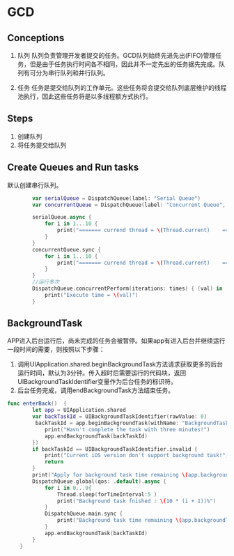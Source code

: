 # GCD

## Conceptions

1. 队列
   队列负责管理开发者提交的任务。GCD队列始终先进先出(FIFO)管理任务，但是由于任务执行时间各不相同，因此并不一定先出的任务据先完成。队列有可分为串行队列和并行队列。

2. 任务
   任务是提交给队列的工作单元。这些任务将会提交给队列底层维护的线程池执行，因此这些任务将是以多线程额方式执行。

## Steps

1. 创建队列
2. 将任务提交给队列

## Create Queues and Run tasks

默认创建串行队列。

```swift
        var serialQueue = DispatchQueue(label: "Serial Queue")
        var concurrentQueue = DispatchQueue(label: "Concurrent Queue", qos: .default, attributes: .concurrent, autoreleaseFrequency: .inherit, target: nil)

        serialQueue.async {
            for i in 1...10 {
                print("======= currend thread = \(Thread.current)    ======= number = \(i)")
            }
        }
        concurrentQueue.sync {
            for i in 1...10 {
                print("======= currend thread = \(Thread.current)    ======= number = \(i)")
            }
        }
        //运行多次
        DispatchQueue.concurrentPerform(iterations: times) { (val) in
            print("Execute time = \(val)")
        }
```

## BackgroundTask

APP进入后台运行后，尚未完成的任务会被暂停。如果app有进入后台并继续运行一段时间的需要，则按照以下步骤：

1. 调用UIApplication.shared.beginBackgroundTask方法请求获取更多的后台运行时间，默认为3分钟。传入超时后需要运行的代码块，返回UIBackgroundTaskIdentifier变量作为后台任务的标识符。 
2. 后台任务完成，调用endBackgroundTask方法结束任务。

```swift
func enterBack()  {
        let app = UIApplication.shared
        var backTaskId = UIBackgroundTaskIdentifier(rawValue: 0)
         backTaskId = app.beginBackgroundTask(withName: "BackgroundTask", expirationHandler: {
            print("Havn't complete the task with three minutes!")
            app.endBackgroundTask(backTaskId)
        })
        if backTaskId == UIBackgroundTaskIdentifier.invalid {
            print("Current iOS version don't support background task!")
            return
        }
        print("Apply for background task time remaining \(app.backgroundTimeRemaining)")
        DispatchQueue.global(qos: .default).async {
            for i in 0...9{
                Thread.sleep(forTimeInterval:5 )
                print("Background task fnished : \(10 * (i + 1))%")
            }
            DispatchQueue.main.sync {
                print("Background task time remaining \(app.backgroundTimeRemaining)")
            }
            app.endBackgroundTask(backTaskId)
        }
    }

```
